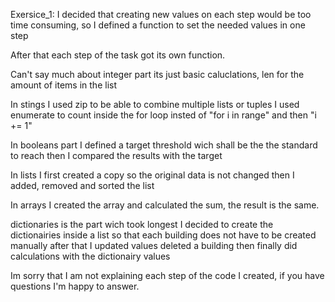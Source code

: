 Exersice_1:
I decided that creating new values on each step would be too time consuming, so I defined a function to set the needed values in one step

After that each step of the task got its own function.

Can't say much about integer part its just basic caluclations, len for the amount of items in the list

In stings I used zip to be able to combine multiple lists or tuples
  I used enumerate to count inside the for loop insted of "for i in range" and then "i += 1"
  
In booleans part I defined a target threshold wich shall be the the standard to reach 
  then I compared the results with the target
  
In lists I first created a copy so the original data is not changed
  then I added, removed and sorted the list
  
In arrays I created the array and calculated the sum, the result is the same.

dictionaries is the part wich took longest
  I decided to create the dictionairies inside a list so that each building does not have to be created manually
  after that I updated values
  deleted a building
  then finally did calculations with the dictionairy values

Im sorry that I am not explaining each step of the code I created, if you have questions I'm happy to answer.
